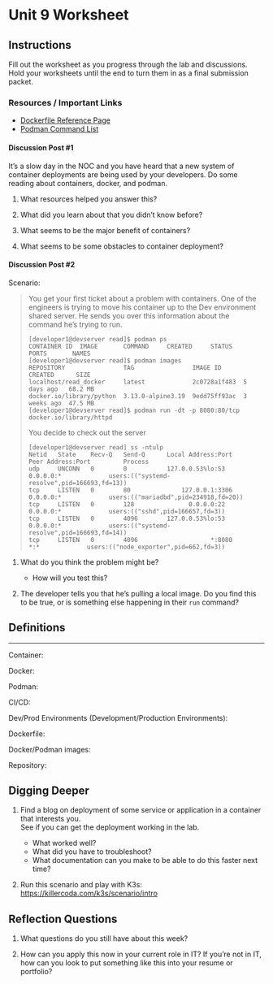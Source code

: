 # Unit 9 Worksheet

## Instructions

Fill out the worksheet as you progress through the lab and discussions.
Hold your worksheets until the end to turn them in as a final submission packet.

### Resources / Important Links

- [Dockerfile Reference Page](https://docs.docker.com/reference/dockerfile/)
- [Podman Command List](https://docs.podman.io/en/latest/Commands.html)

#### Discussion Post #1

It’s a slow day in the NOC and you have heard that a new system of container deployments are being used by your developers. Do some reading about containers, docker, and podman.

1.  What resources helped you answer this?

2.  What did you learn about that you didn’t know before?

3.  What seems to be the major benefit of containers?

4.  What seems to be some obstacles to container deployment?

#### Discussion Post #2

Scenario:
> You get your first ticket about a problem with containers. One of the engineers is trying to move his container up to the Dev environment shared server. He sends you over this information about the command he’s trying to run.
> 
> ```plaintext
> [developer1@devserver read]$ podman ps
> CONTAINER ID  IMAGE       COMMAND     CREATED     STATUS      PORTS       NAMES
> [developer1@devserver read]$ podman images
> REPOSITORY                TAG                IMAGE ID      CREATED      SIZE
> localhost/read_docker     latest             2c0728a1f483  5 days ago   68.2 MB
> docker.io/library/python  3.13.0-alpine3.19  9edd75ff93ac  3 weeks ago  47.5 MB
> [developer1@devserver read]$ podman run -dt -p 8080:80/tcp docker.io/library/httpd
> ```
> 
> You decide to check out the server
> 
> ```plaintext
> [developer1@devserver read] ss -ntulp
> Netid   State    Recv-Q   Send-Q      Local Address:Port        Peer Address:Port         Process
> udp     UNCONN   0        0           127.0.0.53%lo:53               0.0.0.0:*             users:(("systemd-resolve",pid=166693,fd=13))
> tcp     LISTEN   0        80              127.0.0.1:3306             0.0.0.0:*             users:(("mariadbd",pid=234918,fd=20))
> tcp     LISTEN   0        128               0.0.0.0:22               0.0.0.0:*             users:(("sshd",pid=166657,fd=3))
> tcp     LISTEN   0        4096        127.0.0.53%lo:53               0.0.0.0:*             users:(("systemd-resolve",pid=166693,fd=14))
> tcp     LISTEN   0        4096                    *:8080                   *:*             users:(("node_exporter",pid=662,fd=3))
> ```

1. What do you think the problem might be?

   - How will you test this?

2. The developer tells you that he’s pulling a local image. Do you find this to be
   true, or is something else happening in their `run` command?

## Definitions

---

Container:

Docker:

Podman:

CI/CD:

Dev/Prod Environments (Development/Production Environments):

Dockerfile:

Docker/Podman images:

Repository:

## Digging Deeper

1. Find a blog on deployment of some service or application in a container that interests you.  
   See if you can get the deployment working in the lab.

   - What worked well?
   - What did you have to troubleshoot?
   - What documentation can you make to be able to do this faster next time?

2. Run this scenario and play with K3s: <https://killercoda.com/k3s/scenario/intro>

## Reflection Questions

1. What questions do you still have about this week?

2. How can you apply this now in your current role in IT? If you’re not in IT, how
   can you look to put something like this into your resume or portfolio?
